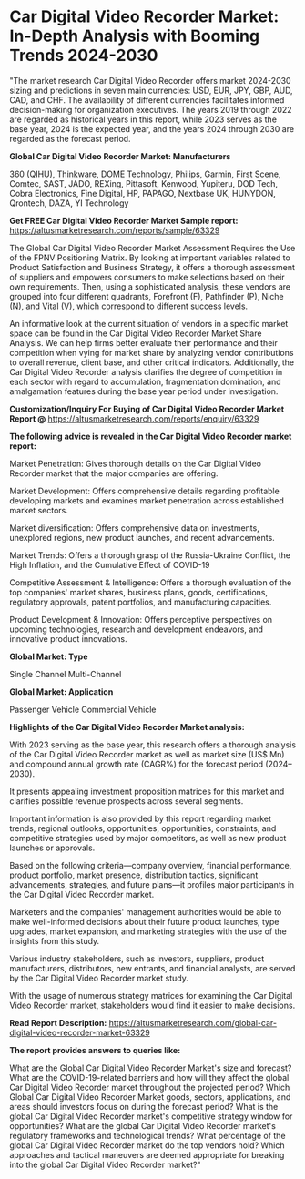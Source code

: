 <h1>Car Digital Video Recorder Market: In-Depth Analysis with Booming Trends 2024-2030 </h1>

"The market research Car Digital Video Recorder offers market 2024-2030 sizing and predictions in seven main currencies: USD, EUR, JPY, GBP, AUD, CAD, and CHF. The availability of different currencies facilitates informed decision-making for organization executives. The years 2019 through 2022 are regarded as historical years in this report, while 2023 serves as the base year, 2024 is the expected year, and the years 2024 through 2030 are regarded as the forecast period.

<b>Global Car Digital Video Recorder Market: Manufacturers</b>

360 (QIHU), Thinkware, DOME Technology, Philips, Garmin, First Scene, Comtec, SAST, JADO, REXing, Pittasoft, Kenwood, Yupiteru, DOD Tech, Cobra Electronics, Fine Digital, HP, PAPAGO, Nextbase UK, HUNYDON, Qrontech, DAZA, YI Technology

<b>Get FREE Car Digital Video Recorder Market Sample report:</b> <a href="https://altusmarketresearch.com/reports/sample/63329">https://altusmarketresearch.com/reports/sample/63329</a>

The Global Car Digital Video Recorder Market Assessment Requires the Use of the FPNV Positioning Matrix. By looking at important variables related to Product Satisfaction and Business Strategy, it offers a thorough assessment of suppliers and empowers consumers to make selections based on their own requirements. Then, using a sophisticated analysis, these vendors are grouped into four different quadrants, Forefront (F), Pathfinder (P), Niche (N), and Vital (V), which correspond to different success levels.

An informative look at the current situation of vendors in a specific market space can be found in the Car Digital Video Recorder Market Share Analysis. We can help firms better evaluate their performance and their competition when vying for market share by analyzing vendor contributions to overall revenue, client base, and other critical indicators. Additionally, the Car Digital Video Recorder analysis clarifies the degree of competition in each sector with regard to accumulation, fragmentation domination, and amalgamation features during the base year period under investigation.

<b>Customization/Inquiry For Buying of Car Digital Video Recorder Market Report @</b> <a href="https://altusmarketresearch.com/reports/enquiry/63329">https://altusmarketresearch.com/reports/enquiry/63329</a>

<b>The following advice is revealed in the Car Digital Video Recorder market report:</b>

Market Penetration: Gives thorough details on the Car Digital Video Recorder market that the major companies are offering.

Market Development: Offers comprehensive details regarding profitable developing markets and examines market penetration across established market sectors.

Market diversification: Offers comprehensive data on investments, unexplored regions, new product launches, and recent advancements.

Market Trends: Offers a thorough grasp of the Russia-Ukraine Conflict, the High Inflation, and the Cumulative Effect of COVID-19

Competitive Assessment & Intelligence: Offers a thorough evaluation of the top companies' market shares, business plans, goods, certifications, regulatory approvals, patent portfolios, and manufacturing capacities.

Product Development & Innovation: Offers perceptive perspectives on upcoming technologies, research and development endeavors, and innovative product innovations.

<b>Global Market: Type</b>

Single Channel
Multi-Channel

<b>Global Market: Application</b>

Passenger Vehicle
Commercial Vehicle


<b>Highlights of the Car Digital Video Recorder Market analysis:</b>

With 2023 serving as the base year, this research offers a thorough analysis of the Car Digital Video Recorder market as well as market size (US$ Mn) and compound annual growth rate (CAGR%) for the forecast period (2024–2030).

It presents appealing investment proposition matrices for this market and clarifies possible revenue prospects across several segments.

Important information is also provided by this report regarding market trends, regional outlooks, opportunities, opportunities, constraints, and competitive strategies used by major competitors, as well as new product launches or approvals.

Based on the following criteria—company overview, financial performance, product portfolio, market presence, distribution tactics, significant advancements, strategies, and future plans—it profiles major participants in the Car Digital Video Recorder market.

Marketers and the companies' management authorities would be able to make well-informed decisions about their future product launches, type upgrades, market expansion, and marketing strategies with the use of the insights from this study.

Various industry stakeholders, such as investors, suppliers, product manufacturers, distributors, new entrants, and financial analysts, are served by the Car Digital Video Recorder market study.

With the usage of numerous strategy matrices for examining the Car Digital Video Recorder market, stakeholders would find it easier to make decisions.

<b>Read Report Description:</b> <a href="https://altusmarketresearch.com/global-car-digital-video-recorder-market-63329">https://altusmarketresearch.com/global-car-digital-video-recorder-market-63329</a>

<b>The report provides answers to queries like:</b>

What are the Global Car Digital Video Recorder Market's size and forecast?
What are the COVID-19-related barriers and how will they affect the global Car Digital Video Recorder market throughout the projected period?
Which Global Car Digital Video Recorder Market goods, sectors, applications, and areas should investors focus on during the forecast period?
What is the global Car Digital Video Recorder market's competitive strategy window for opportunities?
What are the global Car Digital Video Recorder market's regulatory frameworks and technological trends?
What percentage of the global Car Digital Video Recorder market do the top vendors hold?
Which approaches and tactical maneuvers are deemed appropriate for breaking into the global Car Digital Video Recorder market?"
